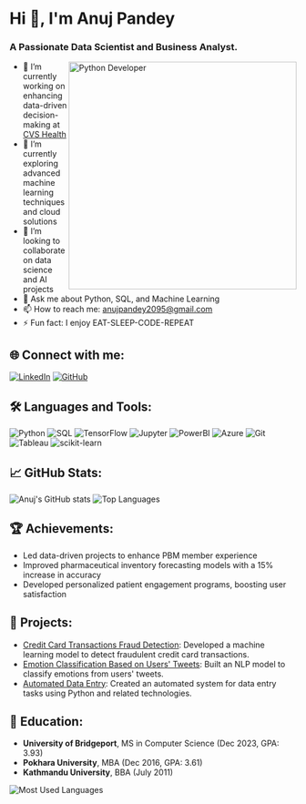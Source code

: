 # Hi 👋, I'm Anuj Pandey

### A Passionate Data Scientist and Business Analyst.

<img align="right" alt="Python Developer" width="400" src="https://media.giphy.com/media/coxQHKASG60HrHtvkt/giphy.gif" />

- 🔭 I’m currently working on enhancing data-driven decision-making at [CVS Health](https://www.cvshealth.com/)
- 🌱 I’m currently exploring advanced machine learning techniques and cloud solutions
- 👯 I’m looking to collaborate on data science and AI projects
- 💬 Ask me about Python, SQL, and Machine Learning
- 📫 How to reach me: [anujpandey2095@gmail.com](mailto:anujpandey2095@gmail.com)
- ⚡ Fun fact: I enjoy EAT-SLEEP-CODE-REPEAT 

## 🌐 Connect with me:
[![LinkedIn](https://img.shields.io/badge/-LinkedIn-%230077B5?style=for-the-badge&logo=linkedin&logoColor=white)](https://www.linkedin.com/in/anoozj/) 
[![GitHub](https://img.shields.io/badge/-GitHub-%23181717?style=for-the-badge&logo=github&logoColor=white)](https://github.com/newguy7)

## 🛠️ Languages and Tools:
![Python](https://img.shields.io/badge/-Python-%2314354C?style=flat-square&logo=python)
![SQL](https://img.shields.io/badge/-SQL-%2344a8e0?style=flat-square&logo=sql)
![TensorFlow](https://img.shields.io/badge/-TensorFlow-%23FF6F00?style=flat-square&logo=tensorflow)
![Jupyter](https://img.shields.io/badge/-Jupyter-%23F37626?style=flat-square&logo=jupyter)
![PowerBI](https://img.shields.io/badge/-PowerBI-%23F2C811?style=flat-square&logo=powerbi)
![Azure](https://img.shields.io/badge/-Azure-%230072C6?style=flat-square&logo=microsoft-azure)
![Git](https://img.shields.io/badge/-Git-%23F05032?style=flat-square&logo=git)
![Tableau](https://img.shields.io/badge/-Tableau-%23E97627?style=flat-square&logo=tableau)
![scikit-learn](https://img.shields.io/badge/-scikit--learn-%23F7931E?style=flat-square&logo=scikit-learn)

## 📈 GitHub Stats:
![Anuj's GitHub stats](https://github-readme-stats.vercel.app/api?username=newguy7&show_icons=true&theme=radical)
![Top Languages](https://github-readme-stats.vercel.app/api/top-langs/?username=newguy7&layout=compact&theme=radical)

## 🏆 Achievements:
- Led data-driven projects to enhance PBM member experience
- Improved pharmaceutical inventory forecasting models with a 15% increase in accuracy
- Developed personalized patient engagement programs, boosting user satisfaction

## 🔬 Projects:
- [Credit Card Transactions Fraud Detection](https://github.com/newguy7/DataScienceProjects/blob/main/Credit_Card_Transactions_Fraud_Detection.ipynb): Developed a machine learning model to detect fraudulent credit card transactions.
- [Emotion Classification Based on Users' Tweets](https://github.com/newguy7/DataScienceProjects/blob/main/Emotion_classification_based_on_users_tweets.ipynb): Built an NLP model to classify emotions from users' tweets.
- [Automated Data Entry](https://github.com/newguy7/Automated-DataEntry): Created an automated system for data entry tasks using Python and related technologies.

## 🏫 Education:
- **University of Bridgeport**, MS in Computer Science (Dec 2023, GPA: 3.93)
- **Pokhara University**, MBA (Dec 2016, GPA: 3.61)
- **Kathmandu University**, BBA (July 2011)

![Most Used Languages](https://github-readme-stats.vercel.app/api/top-langs?username=newguy7&layout=compact&hide=jupyter%20notebook&theme=radical)

